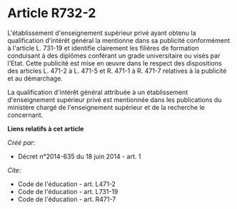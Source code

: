 # Article R732-2

L'établissement d'enseignement supérieur privé ayant obtenu la qualification d'intérêt général la mentionne dans sa publicité
conformément à l'article L. 731-19 et identifie clairement les filières de formation conduisant à des diplômes conférant un
grade universitaire ou visés par l'Etat. Cette publicité est mise en œuvre dans le respect des dispositions des articles L.
471-2 à L. 471-5 et R. 471-1 à R. 471-7 relatives à la publicité et au démarchage. 

La qualification d'intérêt général attribuée à un établissement d'enseignement supérieur privé est mentionnée dans les
publications du ministère chargé de l'enseignement supérieur et de la recherche le concernant.

**Liens relatifs à cet article**

_Créé par_:

  - Décret n°2014-635 du 18 juin 2014 - art. 1

_Cite_:

  - Code de l'éducation - art. L471-2
  - Code de l'éducation - art. L731-19
  - Code de l'éducation - art. R471-7
